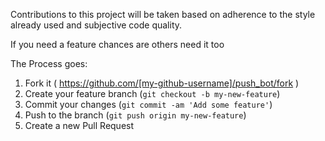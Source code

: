 Contributions to this project will be taken based on adherence to the style already used and subjective code quality.

If you need a feature chances are others need it too

The Process goes:
1. Fork it ( https://github.com/[my-github-username]/push_bot/fork )
2. Create your feature branch (`git checkout -b my-new-feature`)
3. Commit your changes (`git commit -am 'Add some feature'`)
4. Push to the branch (`git push origin my-new-feature`)
5. Create a new Pull Request
